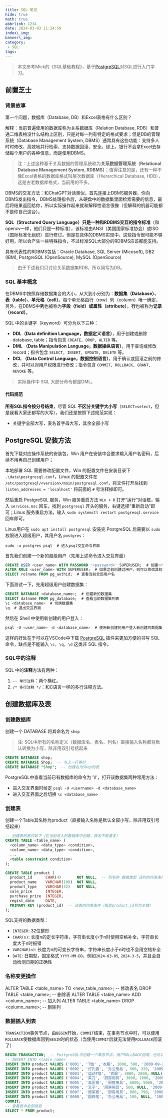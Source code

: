 ```yaml
---
title: SQL 笔记
hide: true
math: true
abbrlink: 1234
date: 2024-03-03 21:24:59
index\_img:
banner\_img:
category:
 - SQL
tags:
---
```


> 本文参考Mick的《SQL基础教程》，基于[PostgreSQL](https://www.postgresql.org/)对SQL进行入门学习。

## 前置芝士

### 背景故事

第一个问题，数据库（Database, DB）和Excel表格有什么区别？

解释：当前普遍使用的数据库称为关系数据库（Relation Database, RDB）和普通二维表格没什么结构上区别，只是对每一列有特定的格式要求；但是DB的管理系统（Database Management System, DBMS）通常具有这些功能：支持多人时时修改、高效地并行检索、支持数据回滚、安全。综上，银行不会拿Excel去存储每个用户的各种信息，而是使用DBMS。

> 注：上述这种基于关系数据的管理系统称为**关系数据管理系统（Relational Database Management System, RDBMS）**；值得注意的是，还有一种不像Excel表格的数据库格式叫层次数据库（Hierarchical Database, HDB），这是古老数据库格式，当前用的不多。

DBMS的交互方法：和ChatGPT对话类似，首先连接上DBMS服务器，你向DBMS发出指令，DBMS处理指令后，从硬盘中的数据集里面检索需要的信息，最后将结果返回给你，所以实际操作起来就和解释性语言很像（但解释的机器可能都不是你自己这台）。

**SQL（Structured Query Language）**只是一种**和RDBMS交互的指令标准**（和opencv一样，他们只是一种标准），该标准由ANSI（美国国家标准协会）或ISO（国际标准化组织）进行修订。但是在具体的DBMS实现中，这些指令很可能不够好用，所以会产生一些特殊指令，不过标准SQL大部分的RDBMS应该都能支持。

具有代表性的RDBMS包括：Oracle Database, SQL Server (Micosoft), DB2 (IBM), PostgreSQL (OpenSource), MySQL (OpenSource)

> 由于下述我们只讨论关系数据集RDB，所以简写为DB。

### SQL 基本概念

在DBMS中按照存储数据集合的大小，从大到小分别为：**数据集（Database）、表（table）、单元格（cell）**。每个单元格由行（row）列（column）唯一确定，另外，在DBMS中**列**也被称为**字段（field）或属性（attribute）**，**行**也被称为**记录（record）**。

SQL 中的关键字（keyword）可分为以下三种：

- **DDL（Data definition Language，数据定义语言）**，用于创建或删除database, table；指令包含 `CREATE, DROP, ALTER` 等。
- **DML （Data Manipulation Language，数据操纵语言）**，用于查询或修改record；指令包含 `SELECT, INSERT, UPDATE, DELETE` 等。
- **DCL （Data Control Language，数据控制语言）**，用于确认或回滚之前的修改，并可以对用户权限进行修改；指令包含 `COMMIT, ROLLBACK, GRANT, REVOKE` 等。

> 实际操作中 SQL 大部分命令都是DML。

#### 代码规范

**所有SQL指令按分号结束**，尽管 SQL **不区分关键字大小写**（`SELECT=select`，但是我看大家还都写的大写），我们还是按照下述规范实现：

- 关键字全部大写，表名首字母大写，其余全部小写

## PostgreSQL 安装方法

首先下载对应操作系统的安装包，Win 用户在安装中会要求输入用户名密码，后续不用再自己创建用户；

本地部署 SQL 需要修改配置文件，Win 的配置文件在安装目录下 `.\data\postgresql.conf`，Linux 的配置文件在 `/etc/postgresql/<version>/main/postgresql.conf`，将文件打开后找到 `listen_addresses = 'localhost'` 将前面的 `#` 号注释掉即可。

然后重启 PostgreSQL 服务，Win 服务重启方法 `Win + R` 打开“运行”对话框，输入 `services.msc` 回车，找到 `postgresql` 开头的服务，右键选择“重新启动”即可；Linux 服务重启方法，输入 `sudo systemctl restart postgresql.service` 回车即可。

Linux用户在 `sudo apt install postgresql` 安装完 PostgreSQL 后需要以 `sudo` 权限进入超级用户，其用户名 `postgres`：

```shell
sudo -u postgres psql  # 进入psql交互命令界面
```

首先我们创建一个新的超级用户（先用上述命令进入交互界面）

```sql
CREATE USER <user_name> WITH PASSWORD '<password>' SUPERUSER;  # 创建一个带有密码的超级用户
ALTER ROLE <user_name> WITH SUPERUSER;  # 如果之前创建过用户，则可以修改其权限为超级用户
SELECT rolname FROM pg_authid;  # 查看当前全部用户名
```

下面测试一下，先用超级用户创建数据集：

```sql
CREATE DATABASE <database_name>;  # 创建新的数据集
SELECT datname FROM pg_database;  # 查看当前数据集列表
\c <database_name>  # 切换数据集
\q  # 退出交互界面
```

然后在 Shell 中使用新创建的用户登入：

```sql
psql -U <user_name> -d <database_name>  # 使用新创建的用户登入新创建的数据集
```

这样的好处在于可以在VSCode中下载 [PostgreSQL](https://marketplace.visualstudio.com/items?itemName=ckolkman.vscode-postgres) 插件来更加方便的书写 SQL 命令，缺点是不能输入 `\c, \q, \d` 这类非 SQL 指令。

### SQL中的注释
SQL 中的**注释**方法有两种：
1. `-- 单行注释`：两个横杠。
2. `/* 多行注释 */`：和C语言一样的多行注释方法。

## 创建数据库及表
### 创建数据库
创建一个 DATABASE 将其命名为 `shop`
> 注: SQL中所有的名称定义（数据库名、表名、列名）直接输入名称都将默认转换为小写，除非用双引号括起来
```sql
CREATE DATABASE shop;
CREATE DATABASE Shop;  -- 与上一行等价
CREATE DATABASE "Shop";  -- 创建名为Shop的表
```
PostgreSQL中查看当前已有数据库的命令为 '\l'，打开该数据集两种常用方法：
- 进入交互界面时给定 `psql -U <username> -d <database_name>`
- 进入交互界面之后切换 `\c <database_name>`
### 创建表
创建一个Table其名称为product（直接输入名称是默认全部小写，除非用双引号括起来）
```sql
-- 创建表的格式如下（在当前进入的数据库中创建，表名不能重复）
CREATE TABLE <table_name> (
  <column_name> <data_type> <condition>,
  <column_name> <data_type> <condition>,
  ...
  <table constraint condition>
);
```
```sql
CREATE TABLE product (
  product_id      CHAR(4)       NOT NULL,  -- 列名称 数据类型 该列的约束条件
  product_name    VARCHAR(100)  NOT NULL,
  product_type    VARCHAR(32)   NOT NULL,
  sale_price      INTEGER,
  purchase_price  INTEGER,
  regist_date     DATE,
  PRIMARY KEY (product_id)  -- 该表的约束条件（指定product_id列为主键）
);
```
SQL支持的数据类型：
- `INTEGER`: 32位整形
- `CHAR(n)`: 长度n的定长字符串，字符串长度小于n时使用空格补全，字符串长度大于n时报错
- `VARCHAR(n)`: 长度为n的可变长字符串，字符串长度小于n时也不会用空格补全
- `DATE`: 日期型，固定格式 `YYYY-MM-DD`，例如`2024-03-05`, `2024-3-5`，并且会自动检测日期的正确性

### 名称变更操作
ALTER TABLE <table_name> TO <new_table_name>;  -- 修改表名
DROP TABLE <table_name>;  -- 删除表
ALTER TABLE <table_name> ADD <column_name>;  -- 加入列
ALTER TABLE <table_name> DROP <column_name>;  -- 删除列

### 数据插入到表
`TRANSACTION`事务节点，由`BEGIN`开始，`COMMIT`结束，在事务节点中时，可以使用`ROLLBACK`使数据库回到`BEGIN`时的状态（当使用`COMMIT`后就无法使用`ROLLBACK`回滚了）
```sql
BEGIN TRANSACTION;  -- PostgreSQL中创建一个事务节点，用户ROLLBACK回溯，也可以不创建节点，直接插入数据
-- INSERT INTO <table_name>
INSERT INTO product VALUES ('0001', 'T恤' ,'衣服', 1000, 500, '2009-09-20');
INSERT INTO product VALUES ('0002', '打孔器', '办公用品', 500, 320, '2009-09-11');
INSERT INTO product VALUES ('0003', '运动T恤', '衣服', 4000, 2800, NULL);
INSERT INTO product VALUES ('0004', '菜刀', '厨房用具', 3000, 2800, '2009-09-20');
INSERT INTO product VALUES ('0005', '高压锅', '厨房用具', 6800, 5000, '2009-01-15');
INSERT INTO product VALUES ('0006', '叉子', '厨房用具', 500, NULL, '2009-09-20');
INSERT INTO product VALUES ('0007', '擦菜板', '厨房用具', 880, 790, '2008-04-28');
INSERT INTO product VALUES ('0008', '圆珠笔', '办公用品', 100, NULL, '2009-11-11');
COMMIT;
-- 查看表中全部信息
SELECT * FROM product;
```

